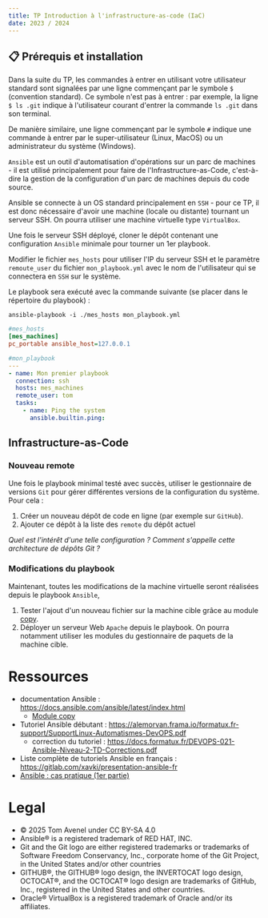 ```yaml
---
title: TP Introduction à l'infrastructure-as-code (IaC)
date: 2023 / 2024
---
```


## 📋 Prérequis et installation

Dans la suite du TP, les commandes à entrer en utilisant votre utilisateur standard sont signalées par une ligne commençant par le symbole `$` (convention standard). Ce symbole n'est pas à entrer : par exemple, la ligne `$ ls .git` indique à l'utilisateur courant d'entrer la commande `ls .git` dans son terminal.

De manière similaire, une ligne commençant par le symbole `#` indique une commande à entrer par le super-utilisateur (Linux, MacOS) ou un administrateur du système (Windows).

`Ansible` est un outil d'automatisation d'opérations sur un parc de machines - il est utilisé principalement pour faire de l'Infrastructure-as-Code, c'est-à-dire la gestion de la configuration d'un parc de machines depuis du code source.

Ansible se connecte à un OS standard principalement en `SSH` - pour ce TP, il est donc nécessaire d'avoir une machine (locale ou distante) tournant un serveur SSH. On pourra utiliser une machine virtuelle type `VirtualBox`.

Une fois le serveur SSH déployé, cloner le dépôt contenant une configuration `Ansible` minimale pour tourner un 1er playbook.

Modifier le fichier `mes_hosts` pour utiliser l'IP du serveur SSH et le paramètre `remoute_user` du fichier `mon_playbook.yml` avec le nom de l'utilisateur qui se connectera en `SSH` sur le système.

Le playbook sera exécuté avec la commande suivante (se placer dans le répertoire du playbook) :

```
ansible-playbook -i ./mes_hosts mon_playbook.yml
```

```ini
#mes_hosts
[mes_machines]
pc_portable ansible_host=127.0.0.1
```

```yaml
#mon_playbook
---
- name: Mon premier playbook
  connection: ssh
  hosts: mes_machines
  remote_user: tom
  tasks:
    - name: Ping the system
      ansible.builtin.ping:
```

## Infrastructure-as-Code

### Nouveau remote

Une fois le playbook minimal testé avec succès, utiliser le gestionnaire de versions `Git` pour gérer différentes versions de la configuration du système. Pour cela :

1. Créer un nouveau dépôt de code en ligne (par exemple sur `GitHub`).
2. Ajouter ce dépôt à la liste des `remote` du dépôt actuel

_Quel est l'intérêt d'une telle configuration ? Comment s'appelle cette architecture de dépôts Git ?_

### Modifications du playbook

Maintenant, toutes les modifications de la machine virtuelle seront réalisées depuis le playbook `Ansible`, 

1. Tester l'ajout d'un nouveau fichier sur la machine cible grâce au module [copy][ansible-copy].
2. Déployer un serveur Web `Apache` depuis le playbook. On pourra notamment utiliser les modules du gestionnaire de paquets de la machine cible.

# Ressources

- documentation Ansible : <https://docs.ansible.com/ansible/latest/index.html>
  + [Module copy][ansible-copy]
- Tutoriel Ansible débutant : <https://alemorvan.frama.io/formatux.fr-support/SupportLinux-Automatismes-DevOPS.pdf>
  + correction du tutoriel : <https://docs.formatux.fr/DEVOPS-021-Ansible-Niveau-2-TD-Corrections.pdf>
- Liste complète de tutoriels Ansible en français : <https://gitlab.com/xavki/presentation-ansible-fr>
- [Ansible : cas pratique (1er partie)](https://blog.levassb.ovh/post/ansible-study-case/)

[ansible-copy]: https://docs.ansible.com/ansible/latest/collections/ansible/builtin/copy_module.html#ansible-collections-ansible-builtin-copy-module

# Legal

- © 2025 Tom Avenel under CC  BY-SA 4.0
- Ansible® is a registered trademark of RED HAT, INC.
- Git and the Git logo are either registered trademarks or trademarks of Software Freedom Conservancy, Inc., corporate home of the Git Project, in the United States and/or other countries
- GITHUB®, the GITHUB® logo design, the INVERTOCAT logo design, OCTOCAT®, and the OCTOCAT® logo design are trademarks of GitHub, Inc., registered in the United States and other countries.
- Oracle® VirtualBox is a registered trademark of Oracle and/or its affiliates.

